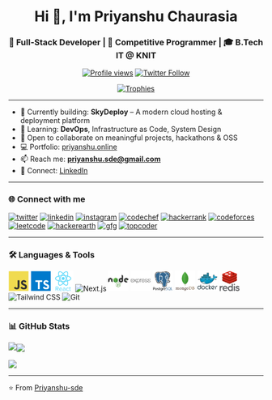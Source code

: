 <h1 align="center">Hi 👋, I'm Priyanshu Chaurasia</h1>
<h3 align="center">🚀 Full-Stack Developer | 🧠 Competitive Programmer | 🎓 B.Tech IT @ KNIT</h3>

<p align="center">
  <a href="https://github.com/Priyanshu-sde"><img src="https://komarev.com/ghpvc/?username=priyanshu-sde&label=Profile%20views&color=0e75b6&style=flat" alt="Profile views" /></a>
  <a href="https://twitter.com/first_ray_of_sun" target="_blank"><img src="https://img.shields.io/twitter/follow/first_ray_of_sun?logo=twitter&style=for-the-badge" alt="Twitter Follow" /></a>
</p>

<p align="center">
  <a href="https://github.com/ryo-ma/github-profile-trophy"><img src="https://github-profile-trophy.vercel.app/?username=priyanshu-sde&theme=algolia" alt="Trophies" /></a>
</p>

---

- 🔭 Currently building: **SkyDeploy** – A modern cloud hosting & deployment platform
- 🌱 Learning: **DevOps**, Infrastructure as Code, System Design
- 👯 Open to collaborate on meaningful projects, hackathons & OSS
- 💻 Portfolio: [priyanshu.online](https://priyanshu.online)
- 📫 Reach me: **priyanshu.sde@gmail.com**
- 🔗 Connect: [LinkedIn](https://www.linkedin.com/in/priyanshu-chaurasia/)

---

### 🌐 Connect with me
<p align="left">
<a href="https://twitter.com/first_ray_of_sun"><img src="https://raw.githubusercontent.com/rahuldkjain/github-profile-readme-generator/master/src/images/icons/Social/twitter.svg" alt="twitter" width="30" /></a>
<a href="https://linkedin.com/in/priyanshu-chaurasia"><img src="https://raw.githubusercontent.com/rahuldkjain/github-profile-readme-generator/master/src/images/icons/Social/linked-in-alt.svg" alt="linkedin" width="30" /></a>
<a href="https://instagram.com/priyanshu_x_chaurasia"><img src="https://raw.githubusercontent.com/rahuldkjain/github-profile-readme-generator/master/src/images/icons/Social/instagram.svg" alt="instagram" width="30" /></a>
<a href="https://www.codechef.com/users/priyanshu_sde"><img src="https://cdn.jsdelivr.net/npm/simple-icons@3.1.0/icons/codechef.svg" alt="codechef" width="30" /></a>
<a href="https://www.hackerrank.com/priyanshu_sde"><img src="https://raw.githubusercontent.com/rahuldkjain/github-profile-readme-generator/master/src/images/icons/Social/hackerrank.svg" alt="hackerrank" width="30" /></a>
<a href="https://codeforces.com/profile/priyanshu_sde"><img src="https://raw.githubusercontent.com/rahuldkjain/github-profile-readme-generator/master/src/images/icons/Social/codeforces.svg" alt="codeforces" width="30" /></a>
<a href="https://www.leetcode.com/priyanshu_sde"><img src="https://raw.githubusercontent.com/rahuldkjain/github-profile-readme-generator/master/src/images/icons/Social/leet-code.svg" alt="leetcode" width="30" /></a>
<a href="https://www.hackerearth.com/@priyanshu_sde"><img src="https://raw.githubusercontent.com/rahuldkjain/github-profile-readme-generator/master/src/images/icons/Social/hackerearth.svg" alt="hackerearth" width="30" /></a>
<a href="https://auth.geeksforgeeks.org/user/priyanshu_sde"><img src="https://raw.githubusercontent.com/rahuldkjain/github-profile-readme-generator/master/src/images/icons/Social/geeks-for-geeks.svg" alt="gfg" width="30" /></a>
<a href="https://www.topcoder.com/members/priyanshu_sde"><img src="https://raw.githubusercontent.com/rahuldkjain/github-profile-readme-generator/master/src/images/icons/Social/topcoder.svg" alt="topcoder" width="30" /></a>
</p>

---

### 🛠️ Languages & Tools
<p align="left">
  <img src="https://raw.githubusercontent.com/devicons/devicon/master/icons/javascript/javascript-original.svg" alt="JavaScript" width="40" />
  <img src="https://raw.githubusercontent.com/devicons/devicon/master/icons/typescript/typescript-original.svg" alt="TypeScript" width="40" />
  <img src="https://raw.githubusercontent.com/devicons/devicon/master/icons/react/react-original-wordmark.svg" alt="React" width="40" />
  <img src="https://cdn.worldvectorlogo.com/logos/nextjs-2.svg" alt="Next.js" width="40" />
  <img src="https://raw.githubusercontent.com/devicons/devicon/master/icons/nodejs/nodejs-original-wordmark.svg" alt="Node.js" width="40" />
  <img src="https://raw.githubusercontent.com/devicons/devicon/master/icons/express/express-original-wordmark.svg" alt="Express" width="40" />
  <img src="https://raw.githubusercontent.com/devicons/devicon/master/icons/postgresql/postgresql-original-wordmark.svg" alt="PostgreSQL" width="40" />
  <img src="https://raw.githubusercontent.com/devicons/devicon/master/icons/mongodb/mongodb-original-wordmark.svg" alt="MongoDB" width="40" />
  <img src="https://raw.githubusercontent.com/devicons/devicon/master/icons/docker/docker-original-wordmark.svg" alt="Docker" width="40" />
  <img src="https://raw.githubusercontent.com/devicons/devicon/master/icons/redis/redis-original-wordmark.svg" alt="Redis" width="40" />
  <img src="https://www.vectorlogo.zone/logos/tailwindcss/tailwindcss-icon.svg" alt="Tailwind CSS" width="40" />
  <img src="https://www.vectorlogo.zone/logos/git-scm/git-scm-icon.svg" alt="Git" width="40" />
</p>

---

### 📊 GitHub Stats
<p>
  <img align="left" src="https://github-readme-stats.vercel.app/api/top-langs/?username=priyanshu-sde&layout=compact&theme=tokyonight" />
</p>
<p>
  <img align="center" src="https://github-readme-stats.vercel.app/api?username=priyanshu-sde&show_icons=true&theme=tokyonight" />
</p>
<p>
  <img align="center" src="https://github-readme-streak-stats.herokuapp.com/?user=priyanshu-sde&theme=tokyonight" />
</p>

---

⭐️ From [Priyanshu-sde](https://github.com/Priyanshu-sde)
